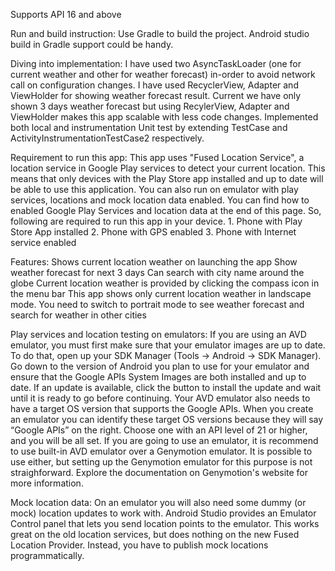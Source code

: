 Supports API 16 and above

Run and build instruction: Use Gradle to build the project. Android studio build in Gradle support could be handy.

Diving into implementation:
I have used two AsyncTaskLoader (one for current weather and other for weather forecast) in-order to avoid network call on configuration changes.
I have used RecyclerView, Adapter and ViewHolder for showing weather forecast result. Current we have only shown 3 days weather forecast but using RecylerView, Adapter and ViewHolder makes this app scalable with less code changes.
Implemented both local and instrumentation Unit test by extending TestCase and ActivityInstrumentationTestCase2 respectively.

Requirement to run this app:
This app uses "Fused Location Service", a location service in Google Play services to detect your current location. This means that only devices with the Play Store app installed and up to date will be able to use this application. You can also run on emulator with play services, locations and mock location data enabled. You can find how to enabled Google Play Services and location data at the end of this page. So, following are required to run this app in your device. 1. Phone with Play Store App installed 2. Phone with GPS enabled 3. Phone with Internet service enabled

Features:
Shows current location weather on launching the app
Show weather forecast for next 3 days
Can search with city name around the globe
Current location weather is provided by clicking the compass icon in the menu bar
This app shows only current location weather in landscape mode. You need to switch to portrait mode to see weather forecast and search for weather in other cities

Play services and location testing on emulators:
If you are using an AVD emulator, you must first make sure that your emulator images are up to date. To do that, open up your SDK Manager (Tools → Android → SDK Manager). Go down to the version of Android you plan to use for your emulator and ensure that the Google APIs System Images are both installed and up to date. If an update is available, click the button to install the update and wait until it is ready to go before continuing. Your AVD emulator also needs to have a target OS version that supports the Google APIs. When you create an emulator you can identify these target OS versions because they will say “Google APIs” on the right. Choose one with an API level of 21 or higher, and you will be all set. If you are going to use an emulator, it is recommend to use built-in AVD emulator over a Genymotion emulator. It is possible to use either, but setting up the Genymotion emulator for this purpose is not straighforward. Explore the documentation on Genymotion's website for more information.

Mock location data:
On an emulator you will also need some dummy (or mock) location updates to work with. Android Studio provides an Emulator Control panel that lets you send location points to the emulator. This works great on the old location services, but does nothing on the new Fused Location Provider. Instead, you have to publish mock locations programmatically.